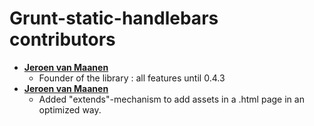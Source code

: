 Grunt-static-handlebars contributors
====================================

* **[Jeroen van Maanen](https://github.com/jeroenvanmaanen)**
  * Founder of the library : all features until 0.4.3
* **[Jeroen van Maanen](https://github.com/jeroenvanmaanen)**
  * Added "extends"-mechanism to add assets in a .html page in an optimized way.